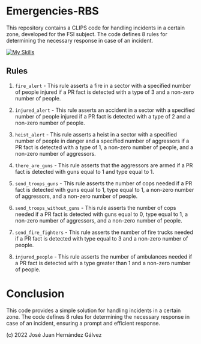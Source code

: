 # Emergencies-RBS
This repository contains a CLIPS code for handling incidents in a certain zone, developed for the FSI subject. The code defines 8 rules for determining the necessary response in case of an incident.

[![My Skills](https://skillicons.dev/icons?i=python&perline=3)](https://skillicons.dev)

## Rules

1. `fire_alert` - This rule asserts a fire in a sector with a specified number of people injured if a PR fact is detected with a type of 3 and a non-zero number of people.

2. `injured_alert` - This rule asserts an accident in a sector with a specified number of people injured if a PR fact is detected with a type of 2 and a non-zero number of people.

3. `heist_alert` - This rule asserts a heist in a sector with a specified number of people in danger and a specified number of aggressors if a PR fact is detected with a type of 1, a non-zero number of people, and a non-zero number of aggressors.

4. `there_are_guns` - This rule asserts that the aggressors are armed if a PR fact is detected with guns equal to 1 and type equal to 1.

5. `send_troops_guns` - This rule asserts the number of cops needed if a PR fact is detected with guns equal to 1, type equal to 1, a non-zero number of aggressors, and a non-zero number of people.

6. `send_troops_without_guns` - This rule asserts the number of cops needed if a PR fact is detected with guns equal to 0, type equal to 1, a non-zero number of aggressors, and a non-zero number of people.

7. `send_fire_fighters` - This rule asserts the number of fire trucks needed if a PR fact is detected with type equal to 3 and a non-zero number of people.

8. `injured_people` - This rule asserts the number of ambulances needed if a PR fact is detected with a type greater than 1 and a non-zero number of people.

# Conclusion

This code provides a simple solution for handling incidents in a certain zone. The code defines 8 rules for determining the necessary response in case of an incident, ensuring a prompt and efficient response.

(c) 2022 José Juan Hernández Gálvez



